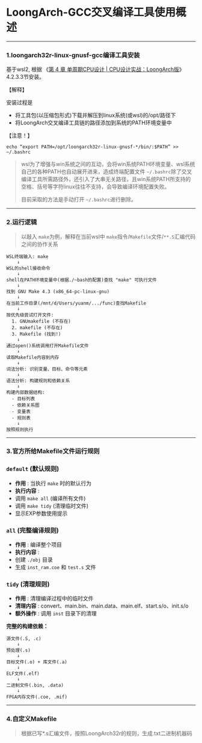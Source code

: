# LoongArch-GCC交叉编译工具使用概述

---

### 1.loongarch32r-linux-gnusf-gcc编译工具安装

基于wsl2, 根据 《[第 4 章 单周期CPU设计 | CPU设计实战：LoongArch版](https://bookdown.org/loongson/_book3/chapter-single-cycle-cpu.html#func%E5%8A%9F%E8%83%BD%E6%B5%8B%E8%AF%95%E7%A8%8B%E5%BA%8F)》4.2.3.3节安装。

【解释】

安装过程是

- 将工具包(以压缩包形式)下载并解压到linux系统(或wsl)的/opt/路径下
- 将LoongArch交叉编译工具链的路径添加到系统的PATH环境变量中

【注意！】

```
echo “export PATH=/opt/loongarch32r-linux-gnusf-*/bin/:$PATH” >> ~/.bashrc
```

> wsl为了增强与win系统之间的互动，会将win系统PATH环境变量、wsl系统自己的各种PATH也自动展开进来，造成终端配置文件 `~/.bashrc`除了交叉编译工具所需路径外，还引入了大串无关路径，且win系统PATH所支持的空格、括号等字符linux往往不支持，会导致编译环境配置失败。
>
> 目前采取的方法是手动打开 `~/.bashrc`进行删除。

---

### **2.运行逻辑**

> 以敲入 `make`为例，解释在当前wsl中 `make`指令/`Makefile`文件/`**.S`汇编代码之间的协作关系

```
WSL终端输入: make
    ↓
WSL的shell接收命令
    ↓
shell在PATH环境变量中(根据./~bash的配置)查找 "make" 可执行文件
    ↓
找到 GNU Make 4.3 (x86_64-pc-linux-gnu)
    ↓
在当前工作目录(/mnt/d/Users/yuanm/.../func)查找Makefile
    ↓
按优先级尝试打开文件:
  1. GNUmakefile (不存在)
  2. makefile (不存在) 
  3. Makefile (找到!)
    ↓
通过open()系统调用打开Makefile文件
    ↓
读取Makefile内容到内存
    ↓
词法分析: 识别变量、目标、命令等元素
    ↓
语法分析: 构建规则和依赖关系
    ↓
构建内部数据结构:
  - 目标列表
  - 依赖关系图
  - 变量表
  - 规则表
    ↓
按照规则执行
```


---

### 3.官方所给Makefile文件运行规则

### `default` (默认规则)

* **作用** : 当执行 `make` 时的默认行为
* **执行内容** :
* 调用 `make all` (编译所有文件)
* 调用 `make tidy` (清理临时文件)
* 显示EXP参数使用提示

### `all` (完整编译规则)

* **作用** : 编译整个项目
* **执行内容** :
* 创建 `./obj` 目录
* 生成 `inst_ram.coe` 和 `test.s` 文件

### `tidy` (清理规则)

* **作用** : 清理编译过程中的临时文件
* **清理内容** : convert、main.bin、main.data、main.elf、start.s/o、init.s/o
* **额外操作** : 调用 `inst` 目录下的清理

**完整的构建依赖：**

```
源文件(.S, .c)
    ↓
预处理(.s)
    ↓
目标文件(.o) + 库文件(.a)
    ↓
ELF文件(.elf)
    ↓
二进制文件(.bin, .data)
    ↓
FPGA内存文件(.coe, .mif)
```


---

### 4.自定义Makefile

> 根据已写*.s汇编文件，按照LoongArch32r的规则，生成.txt二进制机器码
